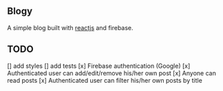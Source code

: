 ## Blogy

A simple blog built with [reactjs](https://reactjs.org) and firebase.

## TODO

[] add styles
[] add tests
[x] Firebase authentication (Google)
[x] Authenticated user can add/edit/remove his/her own post
[x] Anyone can read posts
[x] Authenticated user can filter his/her own posts by title
